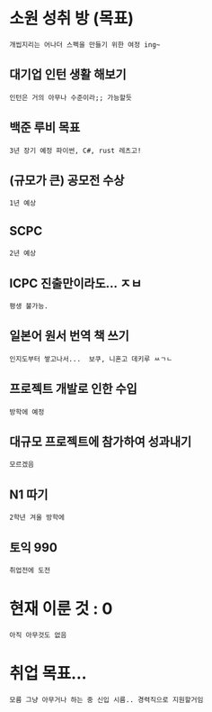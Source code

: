 # 소원 성취 방 (목표)
    개씹지리는 어나더 스펙을 만들기 위한 여정 ing~

## 대기업 인턴 생활 해보기
    인턴은 거의 아무나 수준이라;; 가능할듯
## 백준 루비 목표
    3년 장기 예정 파이썬, C#, rust 레츠고!
## (규모가 큰) 공모전 수상
    1년 예상
## SCPC
    2년 예상
## ICPC 진출만이라도... ㅈㅂ
    평생 불가능.
## 일본어 원서 번역 책 쓰기
    인지도부터 쌓고나서...  보쿠, 니혼고 데키루 ㅆㄱㄴ
## 프로젝트 개발로 인한 수입
    방학에 예정
## 대규모 프로젝트에 참가하여 성과내기
    모르겠음
## N1 따기
    2학년 겨울 방학에
## 토익 990
    취업전에 도전

# 현재 이룬 것 : 0
    아직 아무것도 없음
# 취업 목표...
    모름 그냥 아무거나 하는 중 신입 시름.. 경력직으로 지원할거임

